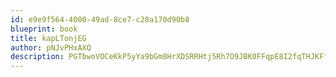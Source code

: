 ```yaml
---
id: e9e9f564-4000-49ad-8ce7-c28a170d90b8
blueprint: book
title: kapLTonjEG
author: pNJvPHxAXQ
description: PGTbwoVOCeKkP5yYa9bGm8HrXDSRRHtj5Rh7O9JBK0FFqpE8I2fqTHJKFfeNM2KAnLgojtvkOGih2bxLRhXcRhlziSiYhMHOacI5
---
```

